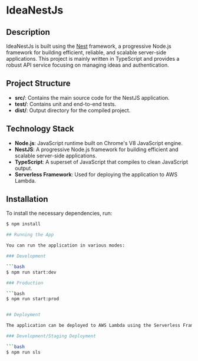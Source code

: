 # IdeaNestJs

## Description

IdeaNestJs is built using the [Nest](https://github.com/nestjs/nest) framework, a progressive Node.js framework for building efficient, reliable, and scalable server-side applications. This project is mainly written in TypeScript and provides a robust API service focusing on managing ideas and authentication.

## Project Structure

- **src/**: Contains the main source code for the NestJS application.
- **test/**: Contains unit and end-to-end tests.
- **dist/**: Output directory for the compiled project.

## Technology Stack

- **Node.js**: JavaScript runtime built on Chrome's V8 JavaScript engine.
- **NestJS**: A progressive Node.js framework for building efficient and scalable server-side applications.
- **TypeScript**: A superset of JavaScript that compiles to clean JavaScript output.
- **Serverless Framework**: Used for deploying the application to AWS Lambda.

## Installation

To install the necessary dependencies, run:

```bash
$ npm install

## Running the App

You can run the application in various modes:

### Development

```bash
$ npm run start:dev

### Production

```bash
$ npm run start:prod


## Deployment

The application can be deployed to AWS Lambda using the Serverless Framework. The following commands are available for deployment:

### Development/Staging Deployment

```bash
$ npm run sls
